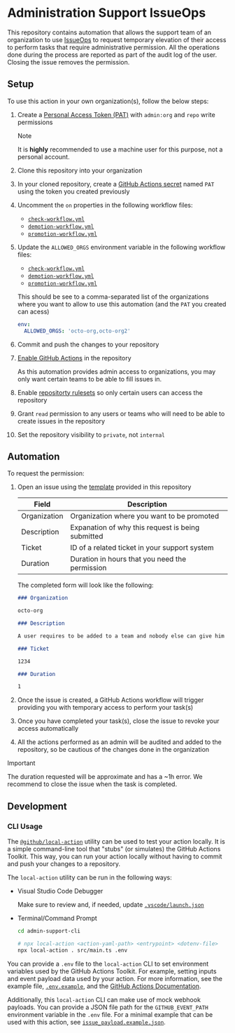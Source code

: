 # Administration Support IssueOps

This repository contains automation that allows the support team of an
organization to use [IssueOps](https://issue-ops.github.io/docs/) to request
temporary elevation of their access to perform tasks that require administrative
permission. All the operations done during the process are reported as part of
the audit log of the user. Closing the issue removes the permission.

## Setup

To use this action in your own organization(s), follow the below steps:

1. Create a
   [Personal Access Token (PAT)](https://docs.github.com/en/authentication/keeping-your-account-and-data-secure/managing-your-personal-access-tokens#creating-a-personal-access-token-classic)
   with `admin:org` and `repo` write permissions

   > [!NOTE]
   >
   > It is **highly** recommended to use a machine user for this purpose, not a
   > personal account.

1. Clone this repository into your organization
1. In your cloned repository, create a
   [GitHub Actions secret](https://docs.github.com/en/actions/security-for-github-actions/security-guides/using-secrets-in-github-actions#creating-secrets-for-a-repository)
   named `PAT` using the token you created previously
1. Uncomment the `on` properties in the following workflow files:
   - [`check-workflow.yml`](./.github/workflows/check-workflow.yml)
   - [`demotion-workflow.yml`](./.github/workflows/demotion-workflow.yml)
   - [`promotion-workflow.yml`](./.github/workflows/promotion-workflow.yml)
1. Update the `ALLOWED_ORGS` environment variable in the following workflow
   files:

   - [`check-workflow.yml`](./.github/workflows/check-workflow.yml)
   - [`demotion-workflow.yml`](./.github/workflows/demotion-workflow.yml)
   - [`promotion-workflow.yml`](./.github/workflows/promotion-workflow.yml)

   This should be see to a comma-separated list of the organizations where you
   want to allow to use this automation (and the `PAT` you created can acess)

   ```yaml
   env:
     ALLOWED_ORGS: 'octo-org,octo-org2'
   ```

1. Commit and push the changes to your repository
1. [Enable GitHub Actions](https://docs.github.com/en/repositories/managing-your-repositorys-settings-and-features/enabling-features-for-your-repository/managing-github-actions-settings-for-a-repository)
   in the repository

   As this automation provides admin access to organizations, you may only want
   certain teams to be able to fill issues in.

1. Enable
   [repositorty rulesets](https://docs.github.com/en/repositories/configuring-branches-and-merges-in-your-repository/managing-rulesets/about-rulesets)
   so only certain users can access the repository
1. Grant `read` permission to any users or teams who will need to be able to
   create issues in the repository
1. Set the repository visibility to `private`, not `internal`

## Automation

To request the permission:

1. Open an issue using the
   [template](https://github.com/ActionsDesk/admin-support-issueops-actions/issues/new?template=request_admin_permission.yml)
   provided in this repository

   | Field        | Description                                       |
   | ------------ | ------------------------------------------------- |
   | Organization | Organization where you want to be promoted        |
   | Description  | Expanation of why this request is being submitted |
   | Ticket       | ID of a related ticket in your support system     |
   | Duration     | Duration in hours that you need the permission    |

   The completed form will look like the following:

   ```markdown
   ### Organization

   octo-org

   ### Description

   A user requires to be added to a team and nobody else can give him access

   ### Ticket

   1234

   ### Duration

   1
   ```

1. Once the issue is created, a GitHub Actions workflow will trigger providing
   you with temporary access to perform your task(s)
1. Once you have completed your task(s), close the issue to revoke your access
   automatically
1. All the actions performed as an admin will be audited and added to the
   repository, so be cautious of the changes done in the organization

> [!IMPORTANT]
>
> The duration requested will be approximate and has a ~1h error. We recommend
> to close the issue when the task is completed.

## Development

### CLI Usage

The [`@github/local-action`](https://github.com/github/local-action) utility can
be used to test your action locally. It is a simple command-line tool that
"stubs" (or simulates) the GitHub Actions Toolkit. This way, you can run your
action locally without having to commit and push your changes to a repository.

The `local-action` utility can be run in the following ways:

- Visual Studio Code Debugger

  Make sure to review and, if needed, update
  [`.vscode/launch.json`](./.vscode/launch.json)

- Terminal/Command Prompt

  ```bash
  cd admin-support-cli

  # npx local-action <action-yaml-path> <entrypoint> <dotenv-file>
  npx local-action . src/main.ts .env
  ```

You can provide a `.env` file to the `local-action` CLI to set environment
variables used by the GitHub Actions Toolkit. For example, setting inputs and
event payload data used by your action. For more information, see the example
file, [`.env.example`](./admin-support-cli/.env.example), and the
[GitHub Actions Documentation](https://docs.github.com/en/actions/learn-github-actions/variables#default-environment-variables).

Additionally, this `local-action` CLI can make use of mock webhook payloads. You
can provide a JSON file path for the `GITHUB_EVENT_PATH` environment variable in
the `.env` file. For a minimal example that can be used with this action, see
[`issue_payload.example.json`](./admin-support-cli/issue_payload.example.json).
